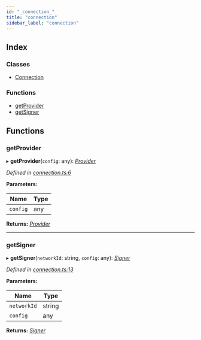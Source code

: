```yaml
---
id: "_connection_"
title: "connection"
sidebar_label: "connection"
---
```


## Index

### Classes

* [Connection](../classes/_connection_.connection.md)

### Functions

* [getProvider](_connection_.md#getprovider)
* [getSigner](_connection_.md#getsigner)

## Functions

###  getProvider

▸ **getProvider**(`config`: any): *[Provider](../classes/_providers_provider_.provider.md)*

*Defined in [connection.ts:6](https://github.com/nearprotocol/nearlib/blob/a23e44a/src.ts/connection.ts#L6)*

**Parameters:**

Name | Type |
------ | ------ |
`config` | any |

**Returns:** *[Provider](../classes/_providers_provider_.provider.md)*

___

###  getSigner

▸ **getSigner**(`networkId`: string, `config`: any): *[Signer](../classes/_signer_.signer.md)*

*Defined in [connection.ts:13](https://github.com/nearprotocol/nearlib/blob/a23e44a/src.ts/connection.ts#L13)*

**Parameters:**

Name | Type |
------ | ------ |
`networkId` | string |
`config` | any |

**Returns:** *[Signer](../classes/_signer_.signer.md)*
